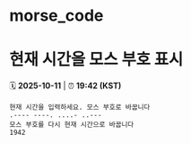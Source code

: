 # morse_code
# 현재 시간을 모스 부호 표시
<!-- MORSE_TIME_START -->
🗓️ **2025-10-11** | ⏰ **19:42 (KST)**

```
현재 시간을 입력하세요. 모스 부호로 바꿉니다
.---- ----. ....- ..---
모스 부호를 다시 현재 시간으로 바꿉니다
1942
```
<!-- MORSE_TIME_END -->

